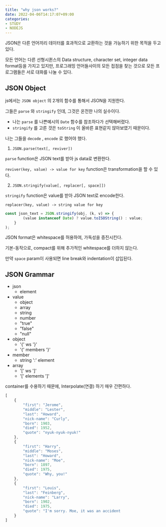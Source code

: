 ```yaml
---
title: "why json works?"
date: 2022-04-06T14:17:07+09:00
categories:
- STUDY
- NODEJS
---
```

 
JSON은 다른 언어끼리 데이터를 효과적으로 교환하는 것을 가능하기 위한 목적을 두고 있다.

모든 언어는 다른 선형시퀸스의 Data structure, character set, integer data format등을 가지고 있지만,
프로그래밍 언어들사이의 모든 접점을 찾는 것으로 모든 프로그램들은 서로 대화를 나눌 수 있다.

JSON Object
-----------

js에서는 ``JSON object`` 의 2개의 함수를 통해서 JSON을 지원한다.

그들은 ``parse`` 와 ``stringify`` 인데, 그것은 온전한 나의 실수이다.

   - 나는 ``parse`` 를 나쁜예시의 ``Date`` 함수를 참조하다가 선택해버렸다.
   - ``stringify`` 를 고른 것은 ``toString`` 이 올바른 표현같지 않아보였기 때문이다.

나는 그들을 ``decode`` , ``encode`` 로 했어야 했다.

1. ``JSON.parse(text[, reviver])``

``parse`` function은 JSON text를 받아 js data로 변환한다.

``reviver(key, value) -> value for key`` function은 transformation을 할 수 있다. 

2. ``JSON.stringify(value[, replacer[, space]])`` 

``stringify`` function은 value를 받아 JSON text로 encode한다.

``replacer(key, value) -> string value for key``

```js
const json_text = JSON.stringify(obj, (k, v) => {
        (value instanceof Date) ? value.toISOString() : value;
    }
);
```

JSON format은 whitespace를 허용하여, 가독성을 증진시킨다.

기본-동작으로, compact를 위해 추가적인 whitespace를 더하지 않는다.

만약 ``space`` param이 사용되면 line break와 indentation이 삽입된다.

JSON Grammar
------------

- json
   - element
- value
   - object
   - array
   - string
   - number
   - "true"
   - "false"
   - "null"
- object
   - '{' ws '}'
   - '{' members '}'
- member
   - string ':' element
- array
   - '[' ws ']'
   - '[' elements ']'
  
container를 수용하기 때문에, Interpolate(연결) 하기 매우 간편하다.

```js
[
    {
        "first": "Jerome",
        "middle": "Lester",
        "last": "Howard",
        "nick-name": "Curly",
        "born": 1903,
        "died": 1952,
        "quote": "nyuk-nyuk-nyuk!"
    },
    {
        "first": "Harry",
        "middle": "Moses",
        "last": "Howard",
        "nick-name": "Moe",
        "born": 1897,
        "died": 1975,
        "quote": "Why, you!"
    },
    {
        "first": "Louis",
        "last": "Feinberg",
        "nick-name": "Larry",
        "born": 1902,
        "died": 1975,
        "quote": "I'm sorry. Moe, it was an accident
    }
]
```

